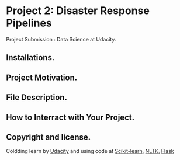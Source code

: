 # Project 2: Disaster Response Pipelines
Project Submission : Data Science at Udacity.

## Installations.



## Project Motivation.



## File Description.



## How to Interract with Your Project.



## Copyright and license.
Coldding learn by [Udacity](https://www.udacity.com/course/data-scientist-nanodegree--nd025)
and using code at [Scikit-learn](https://scikit-learn.org/stable/), 
[NLTK](https://www.nltk.org/), 
[Flask](https://flask.palletsprojects.com/en/2.0.x/)




